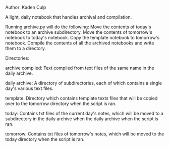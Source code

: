 Author: Kaden Culp

A light, daily notebook that handles archival and compilation.

Running archive.py will do the following:
Move the contents of today's notebook to an archive subdirectory.
Move the contents of tomorrow's notebook to today's notebook.
Copy the template notebook to tomorrow's notebook.
Compile the contents of all the archived notebooks and write them to a directory.

Directories:

archive compiled: Text compiled from text files of the same name in the daily archive.

daily archive: A directory of subdirectories, each of which contains a single day's various text files.

template: Directory which contains template texts files that will be copied over to the tomorrow directory when the script is ran.

today: Contains txt files of the current day's notes, which will be moved to a subdirectory in the daily archive when the daily archive when the script is ran.

tomorrow: Contains txt files of tomorrow's notes, which will be moved to the today directory when the script is ran.
